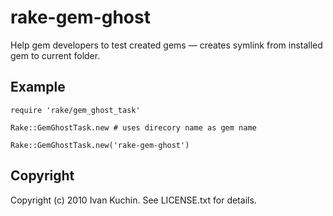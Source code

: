 # rake-gem-ghost

Help gem developers to test created gems — creates symlink from installed gem to current folder.

## Example

    require 'rake/gem_ghost_task'

    Rake::GemGhostTask.new # uses direcory name as gem name

    Rake::GemGhostTask.new('rake-gem-ghost')

## Copyright

Copyright (c) 2010 Ivan Kuchin. See LICENSE.txt for details.
